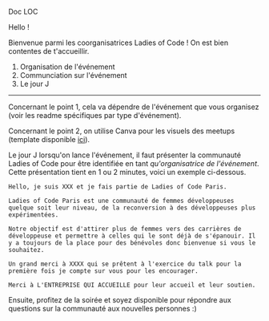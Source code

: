 Doc LOC

Hello !

Bienvenue parmi les coorganisatrices Ladies of Code ! On est bien contentes de t'accueillir.

1. Organisation de l'événement
2. Communciation sur l'événement 
3. Le jour J 

----

Concernant le point 1, cela va dépendre de l'événement que vous organisez (voir les readme spécifiques par type d'événement). 

Concernant le point 2, on utilise Canva pour les visuels des meetups (template disponible [ici](https://www.canva.com/design/DAFBUeBes6o/u6Gs1b44JY6WxiPFJKmkww/edit?utm_content=DAFBUeBes6o&utm_campaign=designshare&utm_medium=link2&utm_source=sharebutton)). 

Le jour J lorsqu'on lance l'événement, il faut présenter la communauté Ladies of Code pour être identifiée en tant *qu'organisatrice de l'événement*. Cette présentation tient en 1 ou 2 minutes, voici un exemple ci-dessous. 

```
Hello, je suis XXX et je fais partie de Ladies of Code Paris. 

Ladies of Code Paris est une communauté de femmes développeuses quelque soit leur niveau, de la reconversion à des développeuses plus expérimentées. 

Notre objectif est d'attirer plus de femmes vers des carrières de développeuse et permettre à celles qui le sont déjà de s'épanouir. Il y a toujours de la place pour des bénévoles donc bienvenue si vous le souhaitez.

Un grand merci à XXXX qui se prêtent à l'exercice du talk pour la première fois je compte sur vous pour les encourager.

Merci à L'ENTREPRISE QUI ACCUEILLE pour leur accueil et leur soutien.

``` 

Ensuite, profitez de la soirée et soyez disponible pour répondre aux questions sur la communauté aux nouvelles personnes :) 
